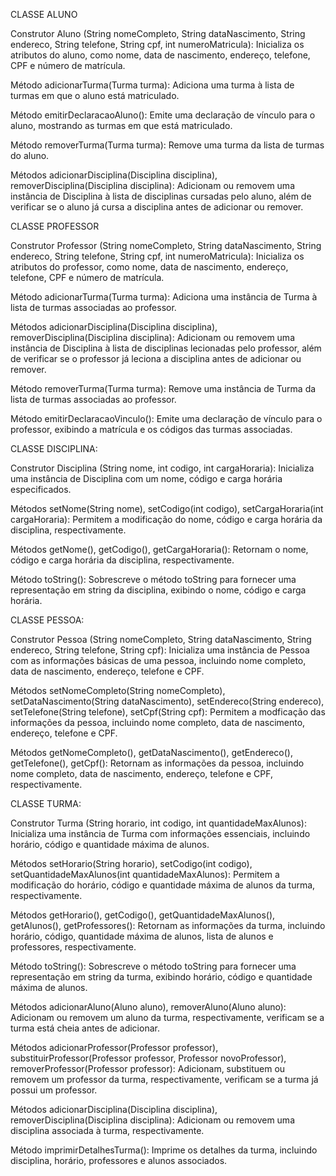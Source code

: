 CLASSE ALUNO

Construtor Aluno (String nomeCompleto, String dataNascimento, String endereco, String telefone, String cpf, int numeroMatricula):
Inicializa os atributos do aluno, como nome, data de nascimento, endereço, telefone, CPF e número de matrícula.

Método adicionarTurma(Turma turma): Adiciona uma turma à lista de turmas em que o aluno está matriculado.

Método emitirDeclaracaoAluno(): Emite uma declaração de vínculo para o aluno, mostrando as turmas em que está matriculado.

Método removerTurma(Turma turma): Remove uma turma da lista de turmas do aluno.

Métodos adicionarDisciplina(Disciplina disciplina), removerDisciplina(Disciplina disciplina):
Adicionam ou removem uma instância de Disciplina à lista de disciplinas cursadas pelo aluno, além de verificar se o aluno já cursa a disciplina antes de adicionar ou remover.



CLASSE PROFESSOR

Construtor Professor (String nomeCompleto, String dataNascimento, String endereco, String telefone, String cpf, int numeroMatricula):
Inicializa os atributos do professor, como nome, data de nascimento, endereço, telefone, CPF e número de matrícula.

Método adicionarTurma(Turma turma): 
Adiciona uma instância de Turma à lista de turmas associadas ao professor.

Métodos adicionarDisciplina(Disciplina disciplina), removerDisciplina(Disciplina disciplina):
Adicionam ou removem uma instância de Disciplina à lista de disciplinas lecionadas pelo professor, além de verificar se o professor já leciona a disciplina antes de adicionar ou remover.

Método removerTurma(Turma turma):
Remove uma instância de Turma da lista de turmas associadas ao professor.

Método emitirDeclaracaoVinculo():
Emite uma declaração de vínculo para o professor, exibindo a matrícula e os códigos das turmas associadas.



CLASSE DISCIPLINA:

Construtor Disciplina (String nome, int codigo, int cargaHoraria):
Inicializa uma instância de Disciplina com um nome, código e carga horária especificados.

Métodos setNome(String nome), setCodigo(int codigo), setCargaHoraria(int cargaHoraria):
Permitem a modificação do nome, código e carga horária da disciplina, respectivamente.

Métodos getNome(), getCodigo(), getCargaHoraria():
Retornam o nome, código e carga horária da disciplina, respectivamente.

Método toString():
Sobrescreve o método toString para fornecer uma representação em string da disciplina, exibindo o nome, código e carga horária.



CLASSE PESSOA:

Construtor Pessoa (String nomeCompleto, String dataNascimento, String endereco, String telefone, String cpf):
Inicializa uma instância de Pessoa com as informações básicas de uma pessoa, incluindo nome completo, data de nascimento, endereço, telefone e CPF.

Métodos setNomeCompleto(String nomeCompleto), setDataNascimento(String dataNascimento), setEndereco(String endereco), setTelefone(String telefone), setCpf(String cpf):
Permitem a modficação das informações da pessoa, incluindo nome completo, data de nascimento, endereço, telefone e CPF.

Métodos getNomeCompleto(), getDataNascimento(), getEndereco(), getTelefone(), getCpf():
Retornam as informações da pessoa, incluindo nome completo, data de nascimento, endereço, telefone e CPF, respectivamente.



CLASSE TURMA:

Construtor Turma (String horario, int codigo, int quantidadeMaxAlunos):
Inicializa uma instância de Turma com informações essenciais, incluindo horário, código e quantidade máxima de alunos.

Métodos setHorario(String horario), setCodigo(int codigo), setQuantidadeMaxAlunos(int quantidadeMaxAlunos):
Permitem a modificação do horário, código e quantidade máxima de alunos da turma, respectivamente.

Métodos getHorario(), getCodigo(), getQuantidadeMaxAlunos(), getAlunos(), getProfessores():
Retornam as informações da turma, incluindo horário, código, quantidade máxima de alunos, lista de alunos e professores, respectivamente.

Método toString():
Sobrescreve o método toString para fornecer uma representação em string da turma, exibindo horário, código e quantidade máxima de alunos.

Métodos adicionarAluno(Aluno aluno), removerAluno(Aluno aluno):
Adicionam ou removem um aluno da turma, respectivamente, verificam se a turma está cheia antes de adicionar.

Métodos adicionarProfessor(Professor professor), substituirProfessor(Professor professor, Professor novoProfessor), removerProfessor(Professor professor):
Adicionam, substituem ou removem um professor da turma, respectivamente, verificam se a turma já possui um professor.

Métodos adicionarDisciplina(Disciplina disciplina), removerDisciplina(Disciplina disciplina):
Adicionam ou removem uma disciplina associada à turma, respectivamente.

Método imprimirDetalhesTurma():
Imprime os detalhes da turma, incluindo disciplina, horário, professores e alunos associados.